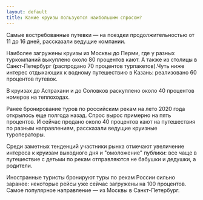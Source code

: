 ```yaml
---
layout: default
title: Какие круизы пользуются наибольшим спросом?
---
```


Самые востребованные путевки — на поездки продолжительностью от 11 до 16 дней, рассказали ведущие компании. 
 
Наиболее загружены круизы из Москвы до Перми, где у разных туркомпаний выкуплено около 80 процентов кают. А также из столицы в Санкт-Петербург (распродано 70 процентов турпакетов).Чуть ниже интерес отдыхающих к водному путешествию в Казань: реализовано 60 процентов путевок.  

В круизах до Астрахани и до Соловков раскуплено около 40 процентов номеров на теплоходах.  

Ранее бронирование туров по российским рекам на лето 2020 года открылось еще полгода назад. Спрос вырос примерно на пять процентов. И сейчас продано около 40 процентов кают на путешествия по разным направлениям, рассказали ведущие круизные туроператоры.  

Среди заметных тенденций участники рынка отмечают увеличение интереса к круизам выходного дня и "омоложение" публики: все чаще в путешествие с детьми по рекам отправляются не бабушки и дедушки, а родители.  

Иностранные туристы бронируют туры по рекам России сильно заранее: некоторые рейсы уже сейчас загружены на 100 процентов. Самое популярное направление — из Москвы в Санкт-Петербург.
